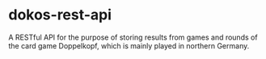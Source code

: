 # dokos-rest-api
A RESTful API for the purpose of storing results from games and rounds of the card game Doppelkopf, which is mainly played in northern Germany.
